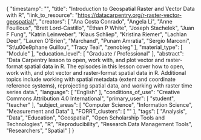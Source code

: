 {
    "timestamp": "",
    "title": "Introduction to Geospatial Raster and Vector Data with R",
    "link_to_resource": "https://datacarpentry.org/r-raster-vector-geospatial/",
    "creators": [
        "Ana Costa Conrado",
        "Angela Li",
        "Anne Fouilloux",
        "Brett Lord-Castillo",
        "Ethan P White",
        "Joseph Stachelek",
        "Juan F Fung",
        "Katrin Leinweber",
        "Klaus Schliep",
        "Kristina Riemer",
        "Lachlan Deer",
        "Lauren O'Brien",
        "Marchand",
        "Punam Amratia",
        "Sergio Marconi",
        "St\u00e9phane Guillou",
        "Tracy Teal",
        "zenobieg"
    ],
    "material_type": [
        "Module"
    ],
    "education_level": [
        "Graduate / Professional"
    ],
    "abstract": "Data Carpentry lesson to open, work with, and plot vector and raster-format spatial data in R. The episodes in this lesson cover how to open, work with, and plot vector and raster-format spatial data in R. Additional topics include working with spatial metadata (extent and coordinate reference systems), reprojecting spatial data, and working with raster time series data.",
    "language": [
        "English"
    ],
    "conditions_of_use": "Creative Commons Attribution 4.0 International",
    "primary_user": [
        "student",
        "teacher"
    ],
    "subject_areas": [
        "Computer Science",
        "Information Science",
        "Measurement and Data"
    ],
    "FORRT_clusters": [
        ""
    ],
    "tags": [
        "Analysis",
        "Data",
        "Education",
        "Geospatial",
        "Open Scholarship Tools and Technologies",
        "R",
        "Reproducibility",
        "Research Data Management Tools",
        "Researchers",
        "Spatial"
    ]
}